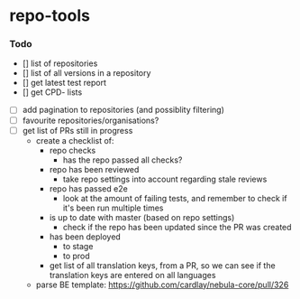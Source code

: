 # repo-tools

### Todo

-   [] list of repositories
-   [] list of all versions in a repository
-   [] get latest test report
-   [] get CPD- lists
-   [ ] add pagination to repositories (and possiblity filtering)
-   [ ] favourite repositories/organisations?
-   [ ] get list of PRs still in progress
    -   create a checklist of:
        -   repo checks
            -   has the repo passed all checks?
        -   repo has been reviewed
            -   take repo settings into account regarding stale reviews
        -   repo has passed e2e
            -   look at the amount of failing tests, and remember to check if it's been run multiple times
        -   is up to date with master (based on repo settings)
            -   check if the repo has been updated since the PR was created
        -   has been deployed
            -   to stage
            -   to prod
        -   get list of all translation keys, from a PR, so we can see if the translation keys are entered on all languages
    -   parse BE template: https://github.com/cardlay/nebula-core/pull/326
